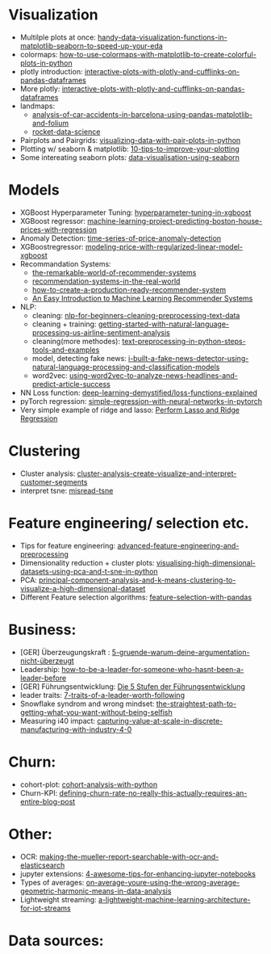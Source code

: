 # Visualization
* Multilple plots at once: [handy-data-visualization-functions-in-matplotlib-seaborn-to-speed-up-your-eda](https://medium.com/better-programming/handy-data-visualization-functions-in-matplotlib-seaborn-to-speed-up-your-eda-241ba0a9c47d)
* colormaps:
[how-to-use-colormaps-with-matplotlib-to-create-colorful-plots-in-python](https://medium.com/@liztersahakyan/how-to-use-colormaps-with-matplotlib-to-create-colorful-plots-in-python-969b5a892f0c?source=email-5b157852f2eb-1564283139843-digest.reader------2-59------------------636e19e0_d5fa_415b_a2e9_f60228bca68c-16&sectionName=recommended)
* plotly introduction: 
[interactive-plots-with-plotly-and-cufflinks-on-pandas-dataframes](https://towardsdatascience.com/the-next-level-of-data-visualization-in-python-dd6e99039d5e)
* More plotly: [interactive-plots-with-plotly-and-cufflinks-on-pandas-dataframes](https://medium.com/@ozan/interactive-plots-with-plotly-and-cufflinks-on-pandas-dataframes-af6f86f62d94)
* landmaps: 
  * [analysis-of-car-accidents-in-barcelona-using-pandas-matplotlib-and-folium](https://towardsdatascience.com/analysis-of-car-accidents-in-barcelona-using-pandas-matplotlib-and-folium-73384240106b)
  * [rocket-data-science](https://link.medium.com/WzjE7spiGZ)
* Pairplots and Pairgrids: [visualizing-data-with-pair-plots-in-python](https://towardsdatascience.com/visualizing-data-with-pair-plots-in-python-f228cf529166)
* Plotting w/ seaborn & matplotlib: [10-tips-to-improve-your-plotting](https://towardsdatascience.com/10-tips-to-improve-your-plotting-f346fa468d18)
* Some intereating seaborn plots: [data-visualisation-using-seaborn](https://medium.com/@mukul.mschauhan/data-visualisation-using-seaborn-464b7c0e5122)



# Models
* XGBoost Hyperparameter Tuning: [hyperparameter-tuning-in-xgboost](https://blog.cambridgespark.com/hyperparameter-tuning-in-xgboost-4ff9100a3b2f)
* XGBoost regressor: [machine-learning-project-predicting-boston-house-prices-with-regression](https://towardsdatascience.com/machine-learning-project-predicting-boston-house-prices-with-regression-b4e47493633d)
* Anomaly Detection: [time-series-of-price-anomaly-detection](https://towardsdatascience.com/time-series-of-price-anomaly-detection-13586cd5ff46)
* XGBoostregressor: [modeling-price-with-regularized-linear-model-xgboost](https://towardsdatascience.com/modeling-price-with-regularized-linear-model-xgboost-55e59eae4482)
* Recommandation Systems: 
  * [the-remarkable-world-of-recommender-systems](https://towardsdatascience.com/the-remarkable-world-of-recommender-systems-bff4b9cbe6a7)
  * [recommendation-systems-in-the-real-world](https://towardsdatascience.com/recommendation-systems-in-the-real-world-51e3948772f3)
  * [how-to-create-a-production-ready-recommender-system](https://towardsdatascience.com/how-to-create-a-production-ready-recommender-system-3c932752f8ea)
  * [An Easy Introduction to Machine Learning Recommender Systems](https://link.medium.com/uxqKBn92C0)
* NLP: 
  * cleaning: [nlp-for-beginners-cleaning-preprocessing-text-data](https://towardsdatascience.com/nlp-for-beginners-cleaning-preprocessing-text-data-ae8e306bef0f)
  * cleaning + training: [getting-started-with-natural-language-processing-us-airline-sentiment-analysis](https://towardsdatascience.com/getting-started-with-natural-language-processing-us-airline-sentiment-analysis-24f9d8f7500d)
  * cleaning(more methodes): [text-preprocessing-in-python-steps-tools-and-examples](https://medium.com/@datamonsters/text-preprocessing-in-python-steps-tools-and-examples-bf025f872908)
  * model, detecting fake news: [i-built-a-fake-news-detector-using-natural-language-processing-and-classification-models](https://towardsdatascience.com/i-built-a-fake-news-detector-using-natural-language-processing-and-classification-models-da180338860e)
  * word2vec: [using-word2vec-to-analyze-news-headlines-and-predict-article-success](https://towardsdatascience.com/using-word2vec-to-analyze-news-headlines-and-predict-article-success-cdeda5f14751)
* NN Loss function: [deep-learning-demystified/loss-functions-explained](https://medium.com/deep-learning-demystified/loss-functions-explained-3098e8ff2b27)
* pyTorch regression: [simple-regression-with-neural-networks-in-pytorch](https://medium.com/@benjamin.phillips22/simple-regression-with-neural-networks-in-pytorch-313f06910379)
* Very simple example of ridge and lasso: [Perform Lasso and Ridge Regression](https://link.medium.com/pS8nRdyyY0)



# Clustering
* Cluster analysis: [cluster-analysis-create-visualize-and-interpret-customer-segments](https://towardsdatascience.com/cluster-analysis-create-visualize-and-interpret-customer-segments-474e55d00ebb)
* interpret tsne: [misread-tsne](https://distill.pub/2016/misread-tsne/)



# Feature engineering/ selection etc.
* Tips for feature engineering:
[advanced-feature-engineering-and-preprocessing](https://towardsdatascience.com/4-tips-for-advanced-feature-engineering-and-preprocessing-ec11575c09ea)
* Dimensionality reduction + cluster plots: [visualising-high-dimensional-datasets-using-pca-and-t-sne-in-python](https://towardsdatascience.com/visualising-high-dimensional-datasets-using-pca-and-t-sne-in-python-8ef87e7915b)
* PCA: [principal-component-analysis-and-k-means-clustering-to-visualize-a-high-dimensional-dataset](https://medium.com/@dmitriy.kavyazin/principal-component-analysis-and-k-means-clustering-to-visualize-a-high-dimensional-dataset-577b2a7a5fe2)
* Different Feature selection algorithms: [feature-selection-with-pandas](https://towardsdatascience.com/feature-selection-with-pandas-e3690ad8504b)

# Business:
* [GER] Überzeugungskraft : [5-gruende-warum-deine-argumentation-nicht-überzeugt](https://www.linkedin.com/pulse/5-gr%C3%BCnde-warum-deine-argumentation-nicht-%C3%BCberzeugt-stephanie-t%C3%B6njes)
* Leadership: [how-to-be-a-leader-for-someone-who-hasnt-been-a-leader-before](https://medium.com/swlh/how-to-be-a-leader-for-someone-who-hasnt-been-a-leader-before-930696bb86c5)
* [GER] Führungsentwicklung: [Die 5 Stufen der Führungsentwicklung](https://www.linkedin.com/pulse/die-5-stufen-der-f%C3%BChrungsentwicklung-thomas-armbruester)
* leader traits: [7-traits-of-a-leader-worth-following](https://medium.com/personal-growth/7-traits-of-a-leader-worth-following-4bba018c1a80)
* Snowflake syndrom and wrong mindset: [the-straightest-path-to-getting-what-you-want-without-being-selfish](https://medium.com/live-your-life-on-purpose/the-straightest-path-to-getting-what-you-want-without-being-selfish-88d4003fa69d)
* Measuring i40 impact: [capturing-value-at-scale-in-discrete-manufacturing-with-industry-4-0](https://www.mckinsey.com/industries/advanced-electronics/our-insights/capturing-value-at-scale-in-discrete-manufacturing-with-industry-4-0)



# Churn:
* cohort-plot: [cohort-analysis-with-python](https://medium.com/better-programming/cohort-analysis-with-python-e81d9d740a9b)
* Churn-KPI: [defining-churn-rate-no-really-this-actually-requires-an-entire-blog-post](https://shopifyengineering.myshopify.com/blogs/engineering/defining-churn-rate-no-really-this-actually-requires-an-entire-blog-post)



# Other:
* OCR: [making-the-mueller-report-searchable-with-ocr-and-elasticsearch](https://towardsdatascience.com/making-the-mueller-report-searchable-with-ocr-and-elasticsearch-4e73e55de341)
* jupyter extensions: [4-awesome-tips-for-enhancing-jupyter-notebooks](https://towardsdatascience.com/4-awesome-tips-for-enhancing-jupyter-notebooks-4d8905f926c5)
* Types of averages: [on-average-youre-using-the-wrong-average-geometric-harmonic-means-in-data-analysis](https://towardsdatascience.com/on-average-youre-using-the-wrong-average-geometric-harmonic-means-in-data-analysis-2a703e21ea0)
* Lightweight streaming: [a-lightweight-machine-learning-architecture-for-iot-streams](https://towardsdatascience.com/a-lightweight-machine-learning-architecture-for-iot-streams-bd1bf81afa2)



# Data sources: